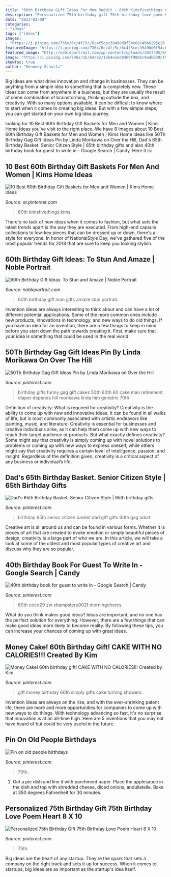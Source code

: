 ```yaml
---
title: "60th Birthday Gift Ideas For Mom Reddit - 60th Kimsfivethings Kims"
description: "Personalized 75th birthday gift 75th birthday love poem heart 8 x 10"
date: "2023-02-09"
categories:
- "ideas"
tags: ["ideas"]
images:
- "https://i.pinimg.com/736x/6c/4f/5c/6c4f5cec39498d0f54c68c4bb6295c26.jpg"
featuredImage: "https://i.pinimg.com/736x/6c/4f/5c/6c4f5cec39498d0f54c68c4bb6295c26.jpg"
featured_image: "http://nobleportrait.com/wp-content/uploads/2017/05/60th-birthday-gift-ideas.jpg"
image: "https://i.pinimg.com/736x/1b/b4/e2/1bb4e2ed8469f980bc9edb839cf947ba.jpg"
ShowToc: true
author: "Kennedy Schultz"
---
```



Big ideas are what drive innovation and change in businesses. They can be anything from a simple idea to something that is completely new. These ideas can come from anywhere in a business, but they are usually the result of some combination of brainstorming, thinking outside the box, and creativity. With so many options available, it can be difficult to know where to start when it comes to creating big ideas. But with a few simple steps, you can get started on your own big idea journey.

	

		
looking for 10 Best 60th Birthday Gift Baskets for Men and Women | Kims Home Ideas you've visit to the right place. We have 8 Images about 10 Best 60th Birthday Gift Baskets for Men and Women | Kims Home Ideas like 50Th Birthday Gag Gift Ideas Pin by Linda Morikawa on Over the Hill, Dad&#039;s 65th Birthday Basket. Senior Citizen Style | 65th birthday gifts and also 40th birthday book for guest to write in - Google Search | Candy. Here it is:
		
    
## 10 Best 60th Birthday Gift Baskets For Men And Women | Kims Home Ideas

<img loading=lazy src="https://i.pinimg.com/736x/6c/4f/5c/6c4f5cec39498d0f54c68c4bb6295c26.jpg" onerror="this.onerror=null;this.src='https://tse4.mm.bing.net/th?id=OIP.QTSBkSVpPfLenr9AtR0qDgHaPT&amp;pid=15.1';" alt="10 Best 60th Birthday Gift Baskets for Men and Women | Kims Home Ideas">

_Source: ar.pinterest.com_

>60th kimsfivethings kims. 

	

There's no lack of new ideas when it comes to fashion, but what sets the latest trends apart is the way they are executed. From high-end capsule collections to low-key pieces that can be dressed up or down, there's a style for everyone. In honor of NationalStyle Day, we've gathered five of the most popular trends for 2018 that are sure to keep you looking stylish.

    
## 60th Birthday Gift Ideas: To Stun And Amaze | Noble Portrait

<img loading=lazy src="http://nobleportrait.com/wp-content/uploads/2017/05/60th-birthday-gift-ideas.jpg" onerror="this.onerror=null;this.src='https://tse2.mm.bing.net/th?id=OIP.S5L0iHZacNQ1rPvhtjq-owHaEH&amp;pid=15.1';" alt="60th Birthday Gift Ideas: To Stun and Amaze | Noble Portrait">

_Source: nobleportrait.com_

>60th birthday gift man gifts amaze stun portrait. 

	

Invention ideas are always interesting to think about and can have a lot of different potential applications. Some of the more common ones include new products, innovations in technology, and new ways to do old things. If you have an idea for an invention, there are a few things to keep in mind before you start down the path towards creating it. First, make sure that your idea is something that could be used in the real world.

    
## 50Th Birthday Gag Gift Ideas Pin By Linda Morikawa On Over The Hill

<img loading=lazy src="https://i.pinimg.com/736x/9b/63/9d/9b639d0f615a256ab158176fc02e3b97.jpg" onerror="this.onerror=null;this.src='https://tse4.mm.bing.net/th?id=OIP.9BgU4C462yB2Zzt6jJpFiwHaJ3&amp;pid=15.1';" alt="50Th Birthday Gag Gift Ideas Pin by Linda Morikawa on Over the Hill">

_Source: pinterest.com_

>birthday gifts funny gag gift cakes 50th 60th 60 cake man retirement diaper depends hill morikawa linda him geriatric 70th. 

	

Definition of creativity: What is required for creativity?
Creativity is the ability to come up with new and innovative ideas. It can be found in all walks of life, but is most commonly associated with artistic endeavors like painting, music, and literature. Creativity is essential for businesses and creative individuals alike, as it can help them come up with new ways to reach their target audience or products. But what exactly defines creativity? Some might say that creativity is simply coming up with novel solutions to problems or coming up with new ways to express oneself, while others might say that creativity requires a certain level of intelligence, passion, and insight. Regardless of the definition given, creativity is a critical aspect of any business or individual’s life.

    
## Dad&#039;s 65th Birthday Basket. Senior Citizen Style | 65th Birthday Gifts

<img loading=lazy src="https://i.pinimg.com/736x/5b/6d/65/5b6d65791755975cc4004b2bbccfad85--th-birthday-party-ideas--birthday.jpg" onerror="this.onerror=null;this.src='https://tse4.mm.bing.net/th?id=OIP.zkwGWcZrfEI4JWqpZHVvGAHaNL&amp;pid=15.1';" alt="Dad&#039;s 65th Birthday Basket. Senior Citizen Style | 65th birthday gifts">

_Source: pinterest.com_

>birthday 65th senior citizen basket dad gift gifts 60th gag adult. 

	

Creative art is all around us and can be found in various forms. Whether it is pieces of art that are created to evoke emotion or simply beautiful pieces of design, creativity is a large part of who we are. In this article, we will take a look at some of the oldest and most popular types of creative art and discuss why they are so popular.

    
## 40th Birthday Book For Guest To Write In - Google Search | Candy

<img loading=lazy src="https://i.pinimg.com/736x/1b/b4/e2/1bb4e2ed8469f980bc9edb839cf947ba.jpg" onerror="this.onerror=null;this.src='https://tse4.mm.bing.net/th?id=OIP.fDfltSUmyFaxWwYLiGruSwAAAA&amp;pid=15.1';" alt="40th birthday book for guest to write in - Google Search | Candy">

_Source: pinterest.com_

>60th coco29 zw xhampsteru002f morningchores. 

	

What do you think makes good ideas?
Ideas are important, and no one has the perfect solution for everything. However, there are a few things that can make good ideas more likely to become reality. By following these tips, you can increase your chances of coming up with great ideas.

    
## Money Cake! 60th Birthday Gift! CAKE WITH NO CALORIES!!! Created By Kim

<img loading=lazy src="https://i.pinimg.com/originals/66/67/14/666714bce9e0a557a6efd99dec8db169.jpg" onerror="this.onerror=null;this.src='https://tse4.mm.bing.net/th?id=OIP.SxJMAr8zwoi2x3R89w-RdgHaNK&amp;pid=15.1';" alt="Money Cake! 60th birthday gift! CAKE WITH NO CALORIES!!! Created by Kim">

_Source: pinterest.com_

>gift money birthday 60th simply gifts cake turning showers. 

	

Invention ideas are always on the rise, and with the ever-shrinking patent life, there are more and more opportunities for companies to come up with new ways to do things. With technology advancing so fast, it's no surprise that innovation is at an all-time high. Here are 5 inventions that you may not have heard of but could be very useful in the future.

    
## Pin On Old People Birthdays

<img loading=lazy src="https://i.pinimg.com/736x/17/cd/91/17cd91e9d2a62b9a1211152184c2c0f4.jpg" onerror="this.onerror=null;this.src='https://tse2.mm.bing.net/th?id=OIP.KTAlNhJSFKHkcXx4P3pc6gHaJ4&amp;pid=15.1';" alt="Pin on old people birthdays">

_Source: pinterest.com_

>70th. 

	

1. Get a pie dish and line it with parchment paper. Place the applesauce in the dish and top with shredded cheese, diced onions, anduliatelle. Bake at 350 degrees Fahrenheit for 30 minutes.

    
## Personalized 75th Birthday Gift 75th Birthday Love Poem Heart 8 X 10

<img loading=lazy src="https://i.pinimg.com/originals/b8/75/04/b875045b8932d92842889de1f09b7f61.jpg" onerror="this.onerror=null;this.src='https://tse1.mm.bing.net/th?id=OIP.mFdpKp9zK83Omdl-Pyt6rQHaF7&amp;pid=15.1';" alt="Personalized 75th Birthday Gift 75th Birthday Love Poem Heart 8 X 10">

_Source: pinterest.com_

>75th. 

	

Big ideas are the heart of any startup. They're the spark that sets a company on the right track and sets it up for success. When it comes to startups, big ideas are as important as the startup's idea itself. 

